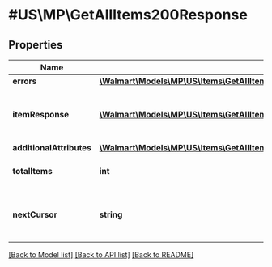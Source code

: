 # #US\MP\GetAllItems200Response

## Properties

Name | Type | Description | Notes
------------ | ------------- | ------------- | -------------
**errors** | [**\Walmart\Models\MP\US\Items\GetAllItems200ResponseErrorsInner[]**](GetAllItems200ResponseErrorsInner.md) |  | [optional]
**itemResponse** | [**\Walmart\Models\MP\US\Items\GetAllItems200ResponseItemResponseInner[]**](GetAllItems200ResponseItemResponseInner.md) | Items included in the response list |
**additionalAttributes** | [**\Walmart\Models\MP\US\Items\GetAllItems200ResponseItemResponseInnerAdditionalAttributes**](GetAllItems200ResponseItemResponseInnerAdditionalAttributes.md) |  | [optional]
**totalItems** | **int** | Total items for the query | [optional]
**nextCursor** | **string** | Used for pagination to fetch the next set of items | [optional]


[[Back to Model list]](../) [[Back to API list]](../../Api/US/MP) [[Back to README]](../../README.md)
